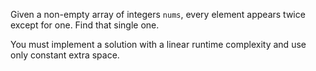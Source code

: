 Given a non-empty array of integers `nums`, every element appears twice except for one. Find that single one.

You must implement a solution with a linear runtime complexity and use only constant extra space.